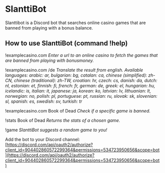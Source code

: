 # SlanttiBot

Slanttibot is a Discord bot that searches online casino games that are banned from playing with a bonus balance.

## How to use SlanttiBot (command !help)

!examplecasino.com
*Enter a url to an online casino to fetch the games that are banned from playing with bonusmoney.*

!examplecasino.com /de
*Translate the result from english. Available languages:
arabic: ar, bulgarian: bg, catalan: ca, chinese (simplified): zh-CN, chinese (traditional): zh-TW, croatian: hr, czech: cs, danish: da, dutch: nl, estonian: et, 
finnish: fi, french: fr, german: de, greek: el, hungarian: hu, icelandic: is, italian: it, japanese: ja, korean: ko, latvian: lv, lithuanian: lt, norwegian: no,
polish: pl, portuguese: pt, russian: ru, slovak: sk, slovenian: sl, spanish: es, swedish: sv, turkish: tr*

!examplecasino.com Book of Dead
*Check if a specific game is banned.*

!stats Book of Dead
*Returns the stats of a chosen game.*

!game
*SlanttiBot suggests a random game to you!*

Add the bot to your Discord channel: [https://discord.com/api/oauth2/authorize?client_id=904402860572299364&permissions=534723950656&scope=bot](https://discord.com/api/oauth2/authorize?client_id=904402860572299364&permissions=534723950656&scope=bot)
